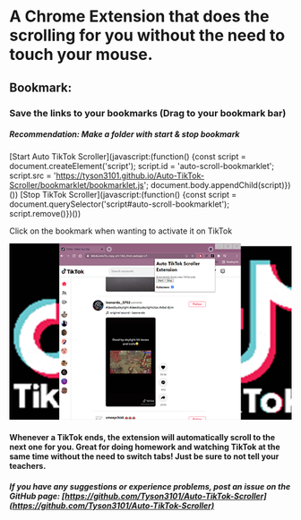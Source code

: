 # A Chrome Extension that does the scrolling for you without the need to touch your mouse.

## Bookmark:

### Save the links to your bookmarks (Drag to your bookmark bar)

##### _Recommendation: Make a folder with start & stop bookmark_

[Start Auto TikTok Scroller](javascript:(function() {const script = document.createElement('script'); script.id = 'auto-scroll-bookmarklet'; script.src = 'https://tyson3101.github.io/Auto-TikTok-Scroller/bookmarklet/bookmarklet.js'; document.body.appendChild(script)})())
[Stop TikTok Scroller](javascript:(function() {const script = document.querySelector('script#auto-scroll-bookmarklet'); script.remove()})())

Click on the bookmark when wanting to activate it on TikTok

![Image](./img/ScreenshotGoogleExtensionTikTok.png)

#### Whenever a TikTok ends, the extension will automatically scroll to the next one for you. Great for doing homework and watching TikTok at the same time without the need to switch tabs! Just be sure to not tell your teachers.

##### If you have any suggestions or experience problems, post an issue on the GitHub page: [https://github.com/Tyson3101/Auto-TikTok-Scroller](https://github.com/Tyson3101/Auto-TikTok-Scroller)

